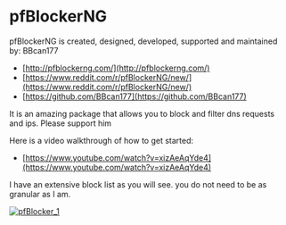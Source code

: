 # pfBlockerNG
pfBlockerNG is created, designed, developed, supported and maintained by: BBcan177

-   [http://pfblockerng.com/](http://pfblockerng.com/)
-   [https://www.reddit.com/r/pfBlockerNG/new/](https://www.reddit.com/r/pfBlockerNG/new/)
-   [https://github.com/BBcan177](https://github.com/BBcan177)

It is an amazing package that allows you to block and filter dns requests and ips. Please support him

Here is a video walkthrough of how to get started:

-   [https://www.youtube.com/watch?v=xizAeAqYde4](https://www.youtube.com/watch?v=xizAeAqYde4)

I have an extensive block list as you will see. you do not need to be as granular as I am.

[![pfBlocker_1](https://user-images.githubusercontent.com/12887622/134786449-3e6b49d2-a18b-44e8-96d2-906dea00115f.JPG)](https://user-images.githubusercontent.com/12887622/134786449-3e6b49d2-a18b-44e8-96d2-906dea00115f.JPG)